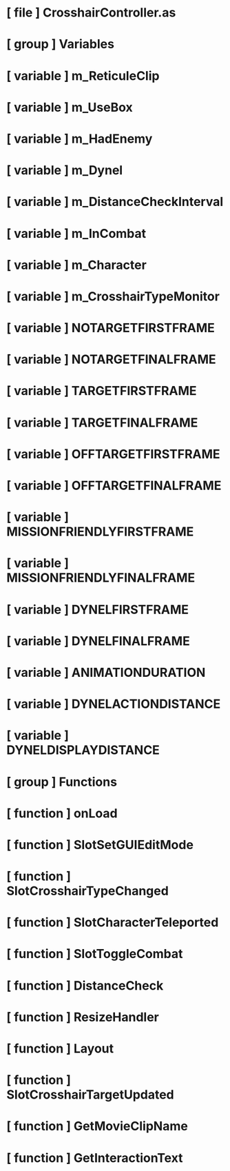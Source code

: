 # [ file ] CrosshairController.as

# [ group ] Variables

# [ variable ] m_ReticuleClip

# [ variable ] m_UseBox

# [ variable ] m_HadEnemy

# [ variable ] m_Dynel

# [ variable ] m_DistanceCheckInterval

# [ variable ] m_InCombat

# [ variable ] m_Character

# [ variable ] m_CrosshairTypeMonitor

# [ variable ] NOTARGETFIRSTFRAME

# [ variable ] NOTARGETFINALFRAME

# [ variable ] TARGETFIRSTFRAME

# [ variable ] TARGETFINALFRAME

# [ variable ] OFFTARGETFIRSTFRAME

# [ variable ] OFFTARGETFINALFRAME

# [ variable ] MISSIONFRIENDLYFIRSTFRAME

# [ variable ] MISSIONFRIENDLYFINALFRAME

# [ variable ] DYNELFIRSTFRAME

# [ variable ] DYNELFINALFRAME

# [ variable ] ANIMATIONDURATION

# [ variable ] DYNELACTIONDISTANCE

# [ variable ] DYNELDISPLAYDISTANCE

# [ group ] Functions

# [ function ] onLoad

# [ function ] SlotSetGUIEditMode

# [ function ] SlotCrosshairTypeChanged

# [ function ] SlotCharacterTeleported

# [ function ] SlotToggleCombat

# [ function ] DistanceCheck

# [ function ] ResizeHandler

# [ function ] Layout

# [ function ] SlotCrosshairTargetUpdated

# [ function ] GetMovieClipName

# [ function ] GetInteractionText

